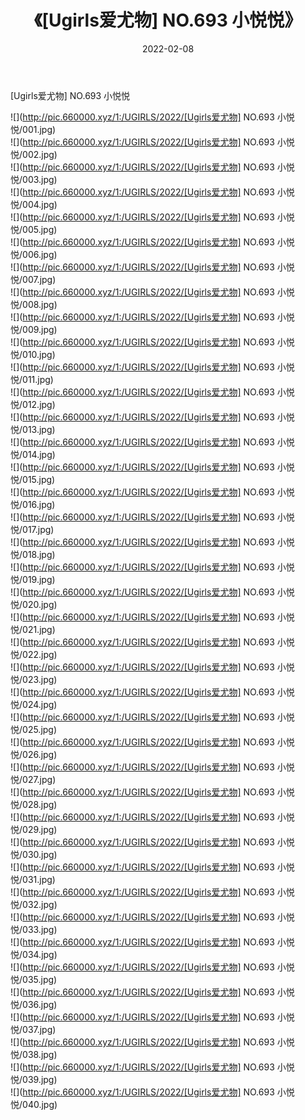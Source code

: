﻿---
layout: post
title:  《[Ugirls爱尤物] NO.693 小悦悦》
date:   2022-02-08
img: http://pic.660000.xyz/1:/UGIRLS/2022/[Ugirls爱尤物] NO.693 小悦悦/000.jpg
categories: [美女, 清纯, 唯美]
---

[Ugirls爱尤物] NO.693 小悦悦

 ![](http://pic.660000.xyz/1:/UGIRLS/2022/[Ugirls爱尤物] NO.693 小悦悦/001.jpg) <br>![](http://pic.660000.xyz/1:/UGIRLS/2022/[Ugirls爱尤物] NO.693 小悦悦/002.jpg) <br>![](http://pic.660000.xyz/1:/UGIRLS/2022/[Ugirls爱尤物] NO.693 小悦悦/003.jpg) <br>![](http://pic.660000.xyz/1:/UGIRLS/2022/[Ugirls爱尤物] NO.693 小悦悦/004.jpg) <br>![](http://pic.660000.xyz/1:/UGIRLS/2022/[Ugirls爱尤物] NO.693 小悦悦/005.jpg) <br>![](http://pic.660000.xyz/1:/UGIRLS/2022/[Ugirls爱尤物] NO.693 小悦悦/006.jpg) <br>![](http://pic.660000.xyz/1:/UGIRLS/2022/[Ugirls爱尤物] NO.693 小悦悦/007.jpg) <br>![](http://pic.660000.xyz/1:/UGIRLS/2022/[Ugirls爱尤物] NO.693 小悦悦/008.jpg) <br>![](http://pic.660000.xyz/1:/UGIRLS/2022/[Ugirls爱尤物] NO.693 小悦悦/009.jpg) <br>![](http://pic.660000.xyz/1:/UGIRLS/2022/[Ugirls爱尤物] NO.693 小悦悦/010.jpg) <br>![](http://pic.660000.xyz/1:/UGIRLS/2022/[Ugirls爱尤物] NO.693 小悦悦/011.jpg) <br>![](http://pic.660000.xyz/1:/UGIRLS/2022/[Ugirls爱尤物] NO.693 小悦悦/012.jpg) <br>![](http://pic.660000.xyz/1:/UGIRLS/2022/[Ugirls爱尤物] NO.693 小悦悦/013.jpg) <br>![](http://pic.660000.xyz/1:/UGIRLS/2022/[Ugirls爱尤物] NO.693 小悦悦/014.jpg) <br>![](http://pic.660000.xyz/1:/UGIRLS/2022/[Ugirls爱尤物] NO.693 小悦悦/015.jpg) <br>![](http://pic.660000.xyz/1:/UGIRLS/2022/[Ugirls爱尤物] NO.693 小悦悦/016.jpg) <br>![](http://pic.660000.xyz/1:/UGIRLS/2022/[Ugirls爱尤物] NO.693 小悦悦/017.jpg) <br>![](http://pic.660000.xyz/1:/UGIRLS/2022/[Ugirls爱尤物] NO.693 小悦悦/018.jpg) <br>![](http://pic.660000.xyz/1:/UGIRLS/2022/[Ugirls爱尤物] NO.693 小悦悦/019.jpg) <br>![](http://pic.660000.xyz/1:/UGIRLS/2022/[Ugirls爱尤物] NO.693 小悦悦/020.jpg) <br>![](http://pic.660000.xyz/1:/UGIRLS/2022/[Ugirls爱尤物] NO.693 小悦悦/021.jpg) <br>![](http://pic.660000.xyz/1:/UGIRLS/2022/[Ugirls爱尤物] NO.693 小悦悦/022.jpg) <br>![](http://pic.660000.xyz/1:/UGIRLS/2022/[Ugirls爱尤物] NO.693 小悦悦/023.jpg) <br>![](http://pic.660000.xyz/1:/UGIRLS/2022/[Ugirls爱尤物] NO.693 小悦悦/024.jpg) <br>![](http://pic.660000.xyz/1:/UGIRLS/2022/[Ugirls爱尤物] NO.693 小悦悦/025.jpg) <br>![](http://pic.660000.xyz/1:/UGIRLS/2022/[Ugirls爱尤物] NO.693 小悦悦/026.jpg) <br>![](http://pic.660000.xyz/1:/UGIRLS/2022/[Ugirls爱尤物] NO.693 小悦悦/027.jpg) <br>![](http://pic.660000.xyz/1:/UGIRLS/2022/[Ugirls爱尤物] NO.693 小悦悦/028.jpg) <br>![](http://pic.660000.xyz/1:/UGIRLS/2022/[Ugirls爱尤物] NO.693 小悦悦/029.jpg) <br>![](http://pic.660000.xyz/1:/UGIRLS/2022/[Ugirls爱尤物] NO.693 小悦悦/030.jpg) <br>![](http://pic.660000.xyz/1:/UGIRLS/2022/[Ugirls爱尤物] NO.693 小悦悦/031.jpg) <br>![](http://pic.660000.xyz/1:/UGIRLS/2022/[Ugirls爱尤物] NO.693 小悦悦/032.jpg) <br>![](http://pic.660000.xyz/1:/UGIRLS/2022/[Ugirls爱尤物] NO.693 小悦悦/033.jpg) <br>![](http://pic.660000.xyz/1:/UGIRLS/2022/[Ugirls爱尤物] NO.693 小悦悦/034.jpg) <br>![](http://pic.660000.xyz/1:/UGIRLS/2022/[Ugirls爱尤物] NO.693 小悦悦/035.jpg) <br>![](http://pic.660000.xyz/1:/UGIRLS/2022/[Ugirls爱尤物] NO.693 小悦悦/036.jpg) <br>![](http://pic.660000.xyz/1:/UGIRLS/2022/[Ugirls爱尤物] NO.693 小悦悦/037.jpg) <br>![](http://pic.660000.xyz/1:/UGIRLS/2022/[Ugirls爱尤物] NO.693 小悦悦/038.jpg) <br>![](http://pic.660000.xyz/1:/UGIRLS/2022/[Ugirls爱尤物] NO.693 小悦悦/039.jpg) <br>![](http://pic.660000.xyz/1:/UGIRLS/2022/[Ugirls爱尤物] NO.693 小悦悦/040.jpg) <br>